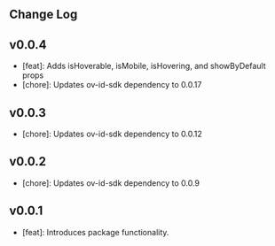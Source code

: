 ## Change Log

## v0.0.4
- [feat]: Adds isHoverable, isMobile, isHovering, and showByDefault props
- [chore]: Updates ov-id-sdk dependency to 0.0.17

## v0.0.3
- [chore]: Updates ov-id-sdk dependency to 0.0.12

## v0.0.2
- [chore]: Updates ov-id-sdk dependency to 0.0.9

## v0.0.1
- [feat]: Introduces package functionality.